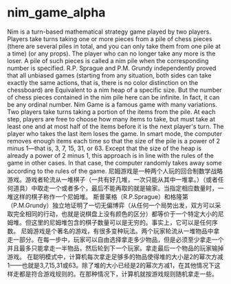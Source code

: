 # nim_game_alpha
Nim is a turn-based mathematical strategy game played by two players. Players take turns taking one or more pieces from a pile of chess pieces (there are several piles in total, and you can only take them from one pile at a time) (or any props). The player who can no longer take any more is the loser. A pile of such pieces is called a nim pile when the corresponding number is specified.
R.P. Sprague and P.M. Grundy independently proved that all unbiased games (starting from any situation, both sides can take exactly the same actions, that is, there is no color distinction on the chessboard) are Equivalent to a nim heap of a specific size. But the number of chess pieces contained in the nim pile here can be infinite. In fact, it can be any ordinal number. Nim Game is a famous game with many variations. Two players take turns taking a portion of the items from the pile. At each step, players are free to choose how many items to take, but must take at least one and at most half of the items before it is the next player's turn. The player who takes the last item loses the game.
In smart mode, the computer removes enough items each time so that the size of the pile is a power of 2 minus 1—that is, 3, 7, 15, 31, or 63. Except that the size of the heap is already a power of 2 minus 1, this approach is in line with the rules of the game in other cases. In that case, the computer randomly takes away some according to the rules of the game.
尼姆游戏是一种两个人玩的回合制数学战略游戏。游戏者轮流从一堆棋子（一共有好几堆，一次只能从其中一堆拿。）（或者任何道具）中取走一个或者多个，最后不能再取的就是输家。当指定相应数量时，一堆这样的棋子称作一个尼姆堆。
斯普莱格（R.P.Sprague）和格隆第（P.M.Grundy）独立地证明了一切无偏博弈（从任何一个局势出发，双方可以采取完全相同的行动，也就是说棋盘上没有颜色的区分）都等价于一个特定大小的尼姆堆。但这里的尼姆堆包含的棋子数量可以是无穷的。事实上，它可以是任何序数。 尼姆游戏是个著名的游戏，有很多变种玩法。两个玩家轮流从一堆物品中拿走一部分。在每一步中，玩家可以自由选择拿走多少物品，但是必须至少拿走一个并且最多只能拿走一半物品，然后轮到下一个玩家。拿走最后一个物品的玩家输掉游戏。
在聪明模式中，计算机每次拿走足够多的物品使得堆的大小是2的幂次方减1——也就是3,7,15,31或63。除了堆的大小已经是2的幂次方减1，在其他情况下这样走都是符合游戏规则的。在那种情况下，计算机就按游戏规则随机拿走一些。
